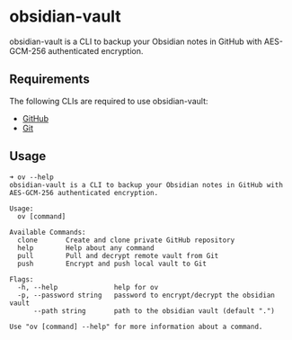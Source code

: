 # obsidian-vault

obsidian-vault is a CLI to backup your Obsidian notes in GitHub with AES-GCM-256 authenticated encryption.

## Requirements

The following CLIs are required to use obsidian-vault:

- [GitHub](https://cli.github.com/)
- [Git](https://git-scm.com/)

## Usage

```shell
➜ ov --help
obsidian-vault is a CLI to backup your Obsidian notes in GitHub with AES-GCM-256 authenticated encryption.

Usage:
  ov [command]

Available Commands:
  clone       Create and clone private GitHub repository
  help        Help about any command
  pull        Pull and decrypt remote vault from Git
  push        Encrypt and push local vault to Git

Flags:
  -h, --help              help for ov
  -p, --password string   password to encrypt/decrypt the obsidian vault
      --path string       path to the obsidian vault (default ".")

Use "ov [command] --help" for more information about a command.
```
